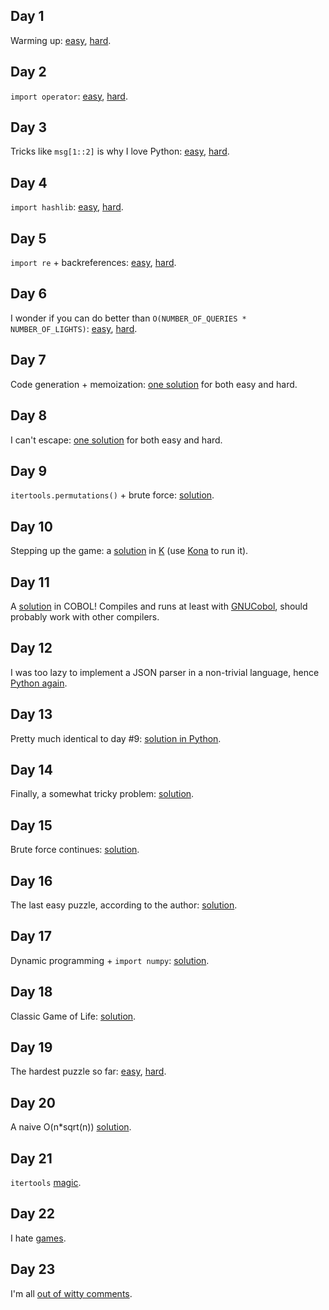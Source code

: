 Day 1
-----
Warming up: [easy](https://github.com/dfyz/adventofcode/blob/master/01/sln.py), [hard](https://github.com/dfyz/adventofcode/blob/master/01/sln_hard.py).

Day 2
-----
`import operator`: [easy](https://github.com/dfyz/adventofcode/blob/master/02/sln.py), [hard](https://github.com/dfyz/adventofcode/blob/master/02/sln_hard.py).

Day 3
-----
Tricks like `msg[1::2]` is why I love Python: [easy](https://github.com/dfyz/adventofcode/blob/master/03/sln.py), [hard](https://github.com/dfyz/adventofcode/blob/master/03/sln_hard.py).

Day 4
-----
`import hashlib`: [easy](https://github.com/dfyz/adventofcode/blob/master/04/sln.py), [hard](https://github.com/dfyz/adventofcode/blob/master/04/sln_hard.py).

Day 5
-----
`import re` + backreferences: [easy](https://github.com/dfyz/adventofcode/blob/master/05/sln.py), [hard](https://github.com/dfyz/adventofcode/blob/master/05/sln_hard.py).

Day 6
-----
I wonder if you can do better than `O(NUMBER_OF_QUERIES * NUMBER_OF_LIGHTS)`: [easy](https://github.com/dfyz/adventofcode/blob/master/06/sln.py), [hard](https://github.com/dfyz/adventofcode/blob/master/06/sln_hard.py).

Day 7
-----
Code generation + memoization: [one solution](https://github.com/dfyz/adventofcode/blob/master/07/sln.py) for both easy and hard.

Day 8
-----
I can't escape: [one solution](https://github.com/dfyz/adventofcode/blob/master/08/sln.py) for both easy and hard.

Day 9
-----
`itertools.permutations()` + brute force: [solution](https://github.com/dfyz/adventofcode/blob/master/09/sln.py).

Day 10
------
Stepping up the game: a [solution](https://github.com/dfyz/adventofcode/blob/master/10/sln.k) in [K](https://en.wikipedia.org/wiki/K_(programming_language)) (use [Kona](https://github.com/kevinlawler/kona) to run it).

Day 11
------
A [solution](https://github.com/dfyz/adventofcode/blob/master/11/sln.cbl) in COBOL! Compiles and runs at least with [GNUCobol](http://sourceforge.net/projects/open-cobol/), should probably work with other compilers.

Day 12
------
I was too lazy to implement a JSON parser in a non-trivial language, hence [Python again](https://github.com/dfyz/adventofcode/blob/master/12/sln.py).

Day 13
------
Pretty much identical to day #9: [solution in Python](https://github.com/dfyz/adventofcode/blob/master/13/sln.py).

Day 14
------
Finally, a somewhat tricky problem: [solution](https://github.com/dfyz/adventofcode/blob/master/14/sln.py).

Day 15
------
Brute force continues: [solution](https://github.com/dfyz/adventofcode/blob/master/15/sln.py).

Day 16
------
The last easy puzzle, according to the author: [solution](https://github.com/dfyz/adventofcode/blob/master/16/sln.py).

Day 17
------
Dynamic programming + `import numpy`: [solution](https://github.com/dfyz/adventofcode/blob/master/17/sln.py).

Day 18
------
Classic Game of Life: [solution](https://github.com/dfyz/adventofcode/blob/master/18/sln.py).

Day 19
------
The hardest puzzle so far: [easy](https://github.com/dfyz/adventofcode/blob/master/19/sln_easy.py), [hard](https://github.com/dfyz/adventofcode/blob/master/19/sln_hard.py).

Day 20
------
A naive O(n*sqrt(n)) [solution](https://github.com/dfyz/adventofcode/blob/master/20/sln.py).

Day 21
------
`itertools` [magic](https://github.com/dfyz/adventofcode/blob/master/21/sln.py).

Day 22
------
I hate [games](https://github.com/dfyz/adventofcode/blob/master/22/sln.py).

Day 23
------
I'm all [out of witty comments](https://github.com/dfyz/adventofcode/blob/master/23/sln.py).
